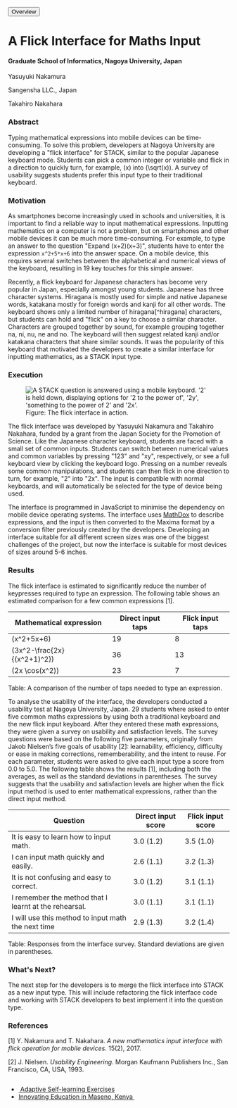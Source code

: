 <a href="../.."><button type="button" class="btn btn-light" role="link"><i class="fa fa-arrow-left"></i> Overview</button></a>

# A Flick Interface for Maths Input

#### Graduate School of Informatics, Nagoya University, Japan

Yasuyuki Nakamura

Sangensha LLC., Japan

Takahiro Nakahara

### Abstract

Typing mathematical expressions into mobile devices can be time-consuming. To solve this problem, developers at Nagoya University are developing a "flick interface" for STACK, similar to the popular Japanese keyboard mode. Students can pick a common integer or variable and flick in a direction to quickly turn, for example, \(x\) into \(\sqrt(x)\). A survey of usability suggests students prefer this input type to their traditional keyboard.

### Motivation

As smartphones become increasingly used in schools and universities, it is important to find a reliable way to input mathematical expressions. Inputting mathematics on a computer is not a problem, but on smartphones and other mobile devices it can be much more time-consuming. For example, to type an answer to the question "Expand (x+2)\(x+3)", students have to enter the expression `x^2+5*x+6` into the answer space. On a mobile device, this requires several switches between the alphabetical and numerical views of the keyboard, resulting in 19 key touches for this simple answer. 

Recently, a flick keyboard for Japanese characters has become very popular in Japan, especially amongst young students. Japanese has three character systems. Hiragana is mostly used for simple and native Japanese words, katakana mostly for foreign words and kanji for all other words. The keyboard shows only a limited number of hiragana[^hiragana] characters, but students can hold and "flick" on a key to choose a similar character. Characters are grouped together by sound, for example grouping together na, ni, nu, ne and no. The keyboard will then suggest related kanji and/or katakana characters that share similar sounds. It was the popularity of this keyboard that motivated the developers to create a similar interface for inputting mathematics, as a STACK input type.

### Execution
<div class="float-right img-tall">
<figure class="figure">
<img class="figure-img img-fluid" src="../Images/Flick_interface_compressed.PNG" alt="A STACK question is answered using a mobile keyboard. '2' is held down, displaying options for '2 to the power of', '2y', 'something to the power of 2' and '2x'.">
  <figcaption class="figure-caption">Figure: The flick interface in action.
</figcaption>
</figure></div>
The flick interface was developed by Yasuyuki Nakamura and Takahiro Nakahara, funded by a grant from the Japan Society for the Promotion of Science. Like the Japanese character keyboard, students are faced with a small set of common inputs. Students can switch between numerical values and common variables by pressing "123" and "xy", respectively, or see a full keyboard view by clicking the keyboard logo. Pressing on a number reveals some common manipulations, and students can then flick in one direction to turn, for example, "2" into "2x". The input is compatible with normal keyboards, and will automatically be selected for the  type of device being used. 



The interface is programmed in JavaScript to minimise the dependency on mobile device operating systems. The interface uses [MathDox](http://mathdox.org/) to describe expressions, and the input is then converted to the Maxima format by a conversion filter previously created by the developers. Developing an interface suitable for all different screen sizes was one of the biggest challenges of the project, but now the interface is suitable for most devices of sizes around 5-6 inches.

### Results

The flick interface is estimated to significantly reduce the number of keypresses required to type an expression. The following table shows an estimated comparison for a few common expressions [1].

| Mathematical expression       | Direct input taps | Flick input taps |
| ----------------------------- | ----------------- | ---------------- |
| \(x^2+5x+6\)                    | 19                | 8                |
| \(3x^2-\frac{2x}{(x^2+1)^2}\) | 36                | 13               |
| \(2x \cos(x^2)\)                | 23                | 7                |

<figcaption class="figure-caption text-center">Table: A comparison of the number of taps needed to type an expression.
</figcaption>


To analyse the usability of the interface, the developers conducted a usability test at Nagoya University, Japan. 29 students where asked to enter five common maths expressions by using both a traditional keyboard and the new flick input keyboard. After they entered these math expressions, they were given a survey on usability and satisfaction levels. The survey questions were based on the following five parameters, originally from Jakob Nielsen’s five goals of usability [2]: learnability, efficiency, difficulty or ease in making corrections, rememberability, and the intent to reuse. For each parameter, students were asked to give each input type a score from 0.0 to 5.0. The following table shows the results [1], including both the averages, as well as the standard deviations in parentheses. The survey suggests that the usability and satisfaction levels are higher when the flick input method is used to enter mathematical expressions, rather than the direct input method.

| Question                                              | Direct input score | Flick input score |
| ----------------------------------------------------- | ------------------ | ----------------- |
| It is easy to learn how to input math.                | 3.0 (1.2)          | 3.5 (1.0)         |
| I can input math quickly and easily.                  | 2.6 (1.1)          | 3.2 (1.3)         |
| It is not confusing and easy to correct.              | 3.0 (1.2)          | 3.1 (1.1)         |
| I remember the method that I learnt at the rehearsal. | 3.0 (1.1)          | 3.1 (1.1)         |
| I will use this method to input math the next time    | 2.9 (1.3)          | 3.2 (1.4)         |

<figcaption class="figure-caption text-center">Table: Responses from the interface survey. Standard deviations are given in parentheses.
</figcaption>

### What's Next?

The next step for the developers is to merge the flick interface into STACK as a new input type. This will include refactoring the flick interface code and working with STACK developers to best implement it into the question type.

### References

[1] Y. Nakamura and T. Nakahara. *A new mathematics input interface with flick operation for mobile devices.* 15(2), 2017.

[2] J. Nielsen. *Usability Engineering.* Morgan Kaufmann Publishers Inc., San Francisco, CA, USA, 1993.

<nav aria-label="...">
  <ul class="pagination pagination-lg justify-content-center" style="margin-top:2em">
    <li class="page-item"><a href="../Adaptive" class="page-link"><i class="fa fa-arrow-left"></i>&nbsp;Adaptive Self-learning Exercises</a></li>
    <li class="page-item"><a href="../Maseno" class="page-link" >Innovating Education in Maseno, Kenya&nbsp;<i class="fa fa-arrow-right"></i></a></li>
  </ul>
</nav>
